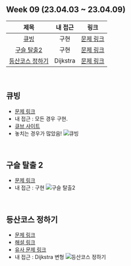 ## Week 09 (23.04.03 ~ 23.04.09)
| 제목 | 내 접근 | 링크 |
| :---: | :---: | :---: |
| [큐빙](#큐빙) | 구현 | [문제 링크](https://www.acmicpc.net/problem/5373) |
| [구슬 탈출2](#구슬-탈출-2) | 구현 | [문제 링크](https://www.acmicpc.net/problem/13460) | 
| [등산코스 정하기](#등산코스-정하기) | Dijkstra | [문제 링크](https://school.programmers.co.kr/learn/courses/30/lessons/118669) |

</br>

## 큐빙
- [문제 링크](https://www.acmicpc.net/problem/5373)
- 내 접근 : 모든 경우 구현.
- [큐브 사이트](https://rubikscu.be/)
- 놓치는 경우가 많았음!
  ![큐빙](https://user-images.githubusercontent.com/75352656/231243571-870708a9-146c-4056-8f30-ff5ea7f51d8c.png)

</br>

## 구슬 탈출 2
- [문제 링크](https://www.acmicpc.net/problem/13460)
- 내 접근 : 구현
    ![구슬 탈출2](https://user-images.githubusercontent.com/75352656/231243595-83faa053-3daa-4ea7-9842-ba26a24f322b.png)

</br>

## 등산코스 정하기
- [문제 링크](https://school.programmers.co.kr/learn/courses/30/lessons/118669)
- [해설 링크](https://tech.kakao.com/2022/07/13/2022-coding-test-summer-internship/)
- [유사 문제 링크](https://www.acmicpc.net/problem/13905)
- 내 접근 : Dijkstra 변형
  ![등산코스 정하기](https://user-images.githubusercontent.com/75352656/231243586-becf88cc-5a3a-4581-a385-172113d18a21.png)